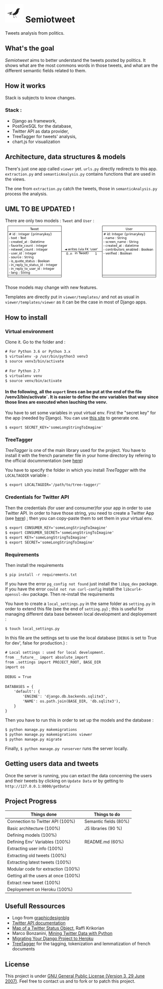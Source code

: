 # <img src="viewer/static/images/semiotweet.jpg" width="60" height="60" alt = "Logo"/> Semiotweet
Tweets analysis from politics.

## What's the goal

_Semiotweet_ aims to better understand the tweets posted by politics.
It shows what are the most commons words in those tweets, and what are the different semantic fields related to them.


## How it works
Stack is subjects to know changes.

### Stack :
 - Django as framework,
 - PostGreSQL for the database,
 - Twitter API as data provider,
 - TreeTagger for tweets' analysis,
 - chart.js for visualization

## Architecture, data structures & models

There's just one app called `viewer` yet. `urls.py` directly redirects to this app.
`extraction.py` and `semanticAnalysis.py` contains functions that are used in the views.

The one from `extraction.py` catch the tweets, those in `semanticAnalysis.py` process the analysis.

## UML TO BE UPDATED !

There are only two models : `Tweet` and `User` :
![DataBase](UML.png)

Those models may change with new features.

Templates are directly put in `viewer/templates/` and not as usual in `viewer/templates/viewer` as it can be the case in most of Django apps.

## How to install

### Virtual environment

Clone it. Go to the folder and :

```
# For Python 3.6 or Python 3.x
$ virtualenv -p /usr/bin/python3 venv3
$ source venv3/bin/activate

# For Python 2.7
$ virtualenv venv
$ source venv/bin/activate
```

#### In the following, all the `export` lines can be put at the end of the file /venv3/bin/activate`. It is easier to define the env variables that way since those lines are executed when lauching the venv.

You have to set some variables in yout virtual env.
First the "secret key" for the app (needed by Django). You can use [this site](http://www.miniwebtool.com/django-secret-key-generator) to generate one.
```
$ export SECRET_KEY='someLongStringToImagine'
```

### TreeTagger

_TreeTagger_ is one of the main library used for the project. You have to install it with the french parameter file in your home directory by refering to the official docummentation (see [here](http://www.cis.uni-muenchen.de/~schmid/tools/TreeTagger/))

You have to specify the folder in which you install _TreeTagger_ with the `LOCALTAGDIR` variable :
```
$ export LOCALTAGDIR='/path/to/tree-tagger/'
```

### Credentials for Twitter API
Then the credentials (for user and consumer)for your app in order to use Twitter API.
In order to have those string, you need to create a Twitter App (see [here](https://apps.twitter.com/app/13440041/show)) ; then you can copy-paste them to set them in your virtual env.
```
$ export CONSUMER_KEY='someLongStringToImagine'
$ export CONSUMER_SECRET='someLongStringToImagine'
$ export KEY='someLongStringToImagine'
$ export SECRET='someLongStringToImagine'
```

### Requirements
Then install the requirements
```
$ pip install -r requirements.txt
```
If you have the error `pg_config not found` just install the `libpq_dev` package.
If you have the error `could not run curl-config` install the `libcurl4-openssl-dev` package.
Then re-install the requirements


You have to create a `local_settings.py` in the same folder as `setting.py` in order to extend this file (see the end of `setting.py`) ; this is useful for managing different
data base between local development and deployement :
```
$ touch local_settings.py
```
In this file are the settings set to use the local database (`DEBUG` is set to True for dev', false for production.) :

```
# Local settings : used for local development.
from __future__ import absolute_import
from .settings import PROJECT_ROOT, BASE_DIR
import os

DEBUG = True

DATABASES = {
    'default': {
        'ENGINE': 'django.db.backends.sqlite3',
        'NAME': os.path.join(BASE_DIR, 'db.sqlite3'),
    }
}

```
Then you have to run this in order to set up the models and the database :
```
$ python manage.py makemigrations
$ python manage.py makemigrations viewer
$ python manage.py migrate
```
Finally, `$ python manage.py runserver` runs the server locally.

## Getting users data and tweets

Once the server is running, you can extact the data concerning the users and their tweets by clicking on `Update Data` or by getting to `http://127.0.0.1:8000/getData/`

## Project Progress

| Things done                                                         | Things to do                  |
| -------------                                                       | -------------                 |
| Connection to Twitter API (100%)                                    |  Semantic fields (80%)        |
| Basic architecture (100%)                                           | JS libraries (90 %)           |
| Defining models (100%)                                              |                               |
| Defining Env' Variables (100%)                                      | README.md (60%)               |
| Extracting user info (100%)                                         ||
| Extracting old tweets (100%)                                        ||
| Extracting latest tweets (100%)                                     ||
| Modular code for extraction (100%)                                  ||
| Getting all the users at once (100%)                                ||
| Extract new tweet (100%)                                            || |
| Deployement on Heroku (100%)                                        || |


## Usefull Ressources

  - Logo from [graphicdesignblg](https://www.instagram.com/graphicdesignblg/ "graphicdesignblg on Instagram")
  - [Twitter API documentation](https://dev.twitter.com/ "Twitter API documentation")
  - [Map of a Twitter Status Object](http://www.slaw.ca/wp-content/uploads/2011/11/map-of-a-tweet-copy.pdf "Map of a Twitter Status"), Raffi Krikorian
  - Marco Bonzanini, [Mining Twitter Data with Python](https://marcobonzanini.com/2015/03/02/mining-twitter-data-with-python-part-1/ "Mining Twitter Data with Python")
  - [Migrating Your Django Project to Heroku](https://realpython.com/blog/python/migrating-your-django-project-to-heroku/ "Migrating Your Django Project to Heroku")
  - [TreeTagger](http://www.cis.uni-muenchen.de/~schmid/tools/TreeTagger/) for the tagging, tokenization and lemmatization of french documents

## License
  This project is under [GNU General Public License (Version 3, 29 June 2007)](https://github.com/jjerphan/semiotweet/blob/master/LICENSE).
  Feel free to contact us and to fork or to patch this project.
